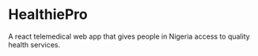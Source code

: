 # HealthiePro
A react telemedical web app that gives people in Nigeria access to quality health services.

